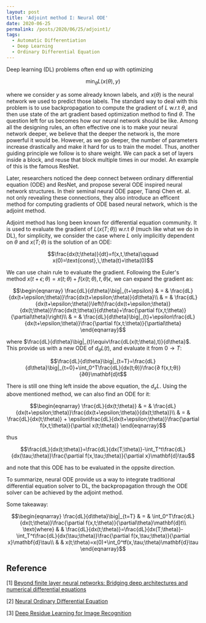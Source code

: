 ```yaml
---
layout: post
title: 'Adjoint method I: Neural ODE'
date: 2020-06-25
permalink: /posts/2020/06/25/adjoint1/
tags: 
  - Automatic Differentiation
  - Deep Learning
  - Ordinary Differential Equation
---
```


Deep learning (DL) problems often end up with optimizing

$$\min_{\theta}L(x(\theta), y)$$

where we consider $y$ as some already known labels, and $x(\theta)$ is the neural network we used to predict those labels. The standard way to deal with this problem is to use backpropagation to compute the gradient of $L$ w.r.t $\theta$, and then use state of the art gradient based optimization method to find $\theta$. The question left for us becomes how our neural network should be like. Among all the designing rules, an often effective one is to make your neural network deeper, we believe that the deeper the network is, the more powerful it would be. However, as we go deeper, the number of parameters increase drastically and make it hard for us to train the model. Thus, another guiding principle we follow is to share weight. We can pack a set of layers inside a block, and reuse that block multiple times in our model. An example of this is the famous ResNet. 

Later, researchers noticed the deep connect between ordinary differential equation (ODE) and ResNet, and propose several ODE inspired neural network structures. In their seminal neural ODE paper, Tianqi Chen et. al. not only revealing these connections, they also introduce an efficent method for computing gradients of ODE based neural network, which is the adjoint method.

Adjoint method has long been known for differential equation community. It is used to evaluate the gradient of $L(x(T;\theta))$ w.r.t $\theta$ (much like what we do in DL), for simplicity, we consider the case where $L$ only implicitly dependent on $\theta$ and $x(T;\theta)$ is the solution of an ODE:

$$\frac{dx(t;\theta)}{dt}=f(x,t,\theta)\qquad x(0)=\text{const},\,\theta(t)=\theta(0)$$


We can use chain rule to evaluate the gradient. Following the Euler's method $x(t+\epsilon;\theta)=x(t;\theta)+f(x(t;\theta),t,\theta)\epsilon$, we can expand the gradient as:

$$\begin{eqnarray}
\frac{dL}{d\theta}\big|_{t+\epsilon} & = & \frac{dL}{dx(t+\epsilon;\theta)}\frac{dx(t+\epsilon;\theta)}{d\theta}\\
& = & \frac{dL}{dx(t+\epsilon;\theta)}\left(\frac{dx(t+\epsilon;\theta)}{dx(t;\theta)}\frac{dx(t;\theta)}{d\theta}+\frac{\partial f(x,t;\theta)}{\partial\theta}\right)\\
& = & \frac{dL}{d\theta}\big|_{t}+\epsilon\frac{dL}{dx(t+\epsilon;\theta)}\frac{\partial f(x,t;\theta)}{\partial\theta}
\end{eqnarray}$$

where $\frac{dL}{d\theta}\big|_{t}\equiv\frac{dL(x(t;\theta),t)}{d\theta}$. This provide us with a new ODE of $d_{\theta}L(t)$, and evaluate it from $0\to T$:

$$\frac{dL}{d\theta}\big|_{t=T}=\frac{dL}{d\theta}\big|_{t=0}+\int_0^T\frac{dL}{dx(t;θ)}\frac{∂ f(x,t;θ)}{∂θ}\mathbf{d}t$$

There is still one thing left inside the above equation, the $d_xL$. Using the above mentioned method, we can also find an ODE for it:

$$\begin{eqnarray}
\frac{dL}{dx(t;\theta)} & = & \frac{dL}{dx(t+\epsilon;\theta)}\frac{dx(t+\epsilon;\theta)}{dx(t;\theta)}\\
& = &  \frac{dL}{dx(t;\theta)} + \epsilon\frac{dL}{dx(t+\epsilon;\theta)}\frac{\partial f(x,t;\theta)}{\partial x(t;\theta)}
\end{eqnarray}$$

thus

$$\frac{dL}{dx(t;\theta)}=\frac{dL}{dx(T;\theta)}-\int_T^t\frac{dL}{dx(\tau;\theta)}\frac{\partial f(x,\tau;\theta)}{\partial x}\mathbf{d}\tau$$

and note that this ODE has to be evaluated in the oppsite direction.

To summarize, neural ODE provide us a way to integrate traditional differential equation solver to DL, the backpropagation through the ODE solver can be achieved by the adjoint method. 

Some takeaway:

$$\begin{eqnarray}
\frac{dL}{d\theta}\big|_{t=T} & = & \int_0^T\frac{dL}{dx(t;\theta)}\frac{\partial f(x,t;\theta)}{\partial\theta}\mathbf{d}t\\
\text{where} & & \frac{dL}{dx(t;\theta)}=\frac{dL}{dx(T;\theta)}-\int_T^t\frac{dL}{dx(\tau;\theta)}\frac{\partial f(x,\tau;\theta)}{\partial x}\mathbf{d}\tau\\
& & x(t;\theta)=x(0)+\int_0^tf(x,\tau;\theta)\mathbf{d}\tau
\end{eqnarray}$$

## Reference
[1] [Beyond finite layer neural networks: Bridging deep architectures and numerical differential equations](https://arxiv.org/abs/1710.10121)

[2] [Neural Ordinary Differential Equation](https://arxiv.org/pdf/1806.07366.pdf)

[3] [Deep Residue Learning for Image Recognition](https://arxiv.org/pdf/1512.03385.pdf)

